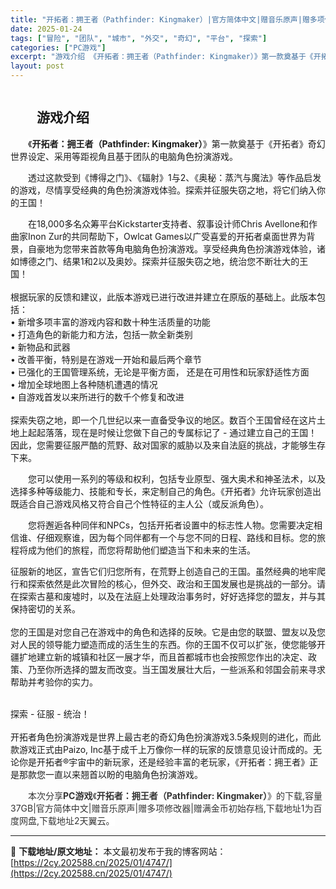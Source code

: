 ```yaml
---
title: "开拓者：拥王者（Pathfinder: Kingmaker）|官方简体中文|赠音乐原声|赠多项修改器|赠满金币初始存档|百度网盘/天翼云"
date: 2025-01-24
tags: ["冒险", "团队", "城市", "外交", "奇幻", "平台", "探索"]
categories: ["PC游戏"]
excerpt: "游戏介绍 《开拓者：拥王者（Pathfinder: Kingmaker）》第一款奠基于《开拓者》奇幻世界设定、采用等距视角且基于团队的电脑角色扮演游戏。 透过这款受到《博得之门》、《辐射》1与2、《奥秘：蒸汽与魔法》等作品启发的游戏，尽情享受经典的角色扮演游戏体验。探索并征服失窃之地，将它们纳入你的&hellip;"
layout: post
---
```


<div>
<div><img class="details-image aligncenter" draggable="false" src="https://2cy.202588.cn/wp-content/uploads/2025/01/2025012614044855.webp" alt="" /></div>
<div>
<p style="text-align: center;"></p>

<h2 style="white-space: normal; text-indent: 2em; text-align: left;">游戏介绍</h2>
<p style="white-space: normal; text-indent: 2em; text-align: left;"><span style="background-color: #ffffff;">《<strong>开拓者：拥王者（Pathfinder: Kingmaker）</strong>》</span>第一款奠基于《开拓者》奇幻世界设定、采用等距视角且基于团队的电脑角色扮演游戏。</p>
<p style="white-space: normal; text-indent: 2em; text-align: left;">透过这款受到《博得之门》、《辐射》1与2、《奥秘：蒸汽与魔法》等作品启发的游戏，尽情享受经典的角色扮演游戏体验。探索并征服失窃之地，将它们纳入你的王国！</p>
<p style="white-space: normal; text-indent: 2em; text-align: left;">在18,000多名众筹平台Kickstarter支持者、叙事设计师Chris Avellone和作曲家Inon Zur的共同帮助下，Owlcat Games以广受喜爱的开拓者桌面世界为背景，自豪地为您带来首款等角电脑角色扮演游戏。享受经典角色扮演游戏体验，诸如博德之门、结果1和2以及奥妙。探索并征服失窃之地，统治您不断壮大的王国！<br style="padding: 0px; margin: 0px;" /><br style="padding: 0px; margin: 0px;" />根据玩家的反馈和建议，此版本游戏已进行改进并建立在原版的基础上。此版本包括：<br style="padding: 0px; margin: 0px;" />• 新增多项丰富的游戏内容和数十种生活质量的功能<br style="padding: 0px; margin: 0px;" />• 打造角色的新能力和方法，包括一款全新类别<br style="padding: 0px; margin: 0px;" />• 新物品和武器<br style="padding: 0px; margin: 0px;" />• 改善平衡，特别是在游戏一开始和最后两个章节<br style="padding: 0px; margin: 0px;" />• 已强化的王国管理系统，无论是平衡方面， 还是在可用性和玩家舒适性方面<br style="padding: 0px; margin: 0px;" />• 增加全球地图上各种随机遭遇的情况<br style="padding: 0px; margin: 0px;" />• 自游戏首发以来所进行的数千个修复和改进<br style="padding: 0px; margin: 0px;" /><br style="padding: 0px; margin: 0px;" />探索失窃之地，即一个几世纪以来一直备受争议的地区。数百个王国曾经在这片土地上起起落落，现在是时候让您做下自己的专属标记了 - 通过建立自己的王国！因此，您需要征服严酷的荒野、敌对国家的威胁以及来自法庭的挑战，才能够生存下来。</p>
<p style="text-align: center;"></p>
<p style="white-space: normal; text-indent: 2em; text-align: left;">您可以使用一系列的等级和权利，包括专业原型、强大奥术和神圣法术，以及选择多种等级能力、技能和专长，来定制自己的角色。《开拓者》允许玩家创造出既适合自己游戏风格又符合自己个性特征的主人公（或反派角色）。</p>
<p style="white-space: normal; text-indent: 2em; text-align: left;">您将邂逅各种同伴和NPCs，包括开拓者设置中的标志性人物。您需要决定相信谁、仔细观察谁，因为每个同伴都有一个与您不同的日程、路线和目标。您的旅程将成为他们的旅程，而您将帮助他们塑造当下和未来的生活。</p>
<p style="text-align: center;"></p>
征服新的地区，宣告它们归您所有，在荒野上创造自己的王国。虽然经典的地牢爬行和探索依然是此次冒险的核心，但外交、政治和王国发展也是挑战的一部分。请在探索古墓和废墟时，以及在法庭上处理政治事务时，好好选择您的盟友，并与其保持密切的关系。<br style="padding: 0px; margin: 0px;" /><br style="padding: 0px; margin: 0px;" />您的王国是对您自己在游戏中的角色和选择的反映。它是由您的联盟、盟友以及您对人民的领导能力塑造而成的活生生的东西。你的王国不仅可以扩张，使您能够开疆扩地建立新的城镇和社区一展才华，而且首都城市也会按照您作出的决定、政策、乃至你所选择的盟友而改变。当王国发展壮大后，一些派系和邻国会前来寻求帮助并考验你的实力。
<p style="text-align: center;"></p>
<br style="padding: 0px; margin: 0px;" />探索 - 征服 - 统治！<br style="padding: 0px; margin: 0px;" /><br style="padding: 0px; margin: 0px;" />开拓者角色扮演游戏是世界上最古老的奇幻角色扮演游戏3.5条规则的进化，而此款游戏正式由Paizo, Inc基于成千上万像你一样的玩家的反馈意见设计而成的。无论你是开拓者®宇宙中的新玩家，还是经验丰富的老玩家，《开拓者：拥王者》正是那款您一直以来翘首以盼的电脑角色扮演游戏。
<p style="white-space: normal; text-indent: 2em; text-align: left;"><span style="color: #333333; text-indent: 2em; background-color: #ffffff;">本次分享<strong>PC游戏</strong>《</span><strong style="color: #333333; text-indent: 2em; background-color: #ffffff;">开拓者：拥王者（Pathfinder: Kingmaker）</strong><span style="color: #333333; text-indent: 2em; background-color: #ffffff;">》的下载,容量37GB|官方简体中文|赠音乐原声|赠多项修改器|赠满金币初始存档,下载地址1为百度网盘,下载地址2天翼云。</span></p>

</div>
</div>

---
📖 **下载地址/原文地址：** 本文最初发布于我的博客网站：[https://2cy.202588.cn/2025/01/4747/](https://2cy.202588.cn/2025/01/4747/)
